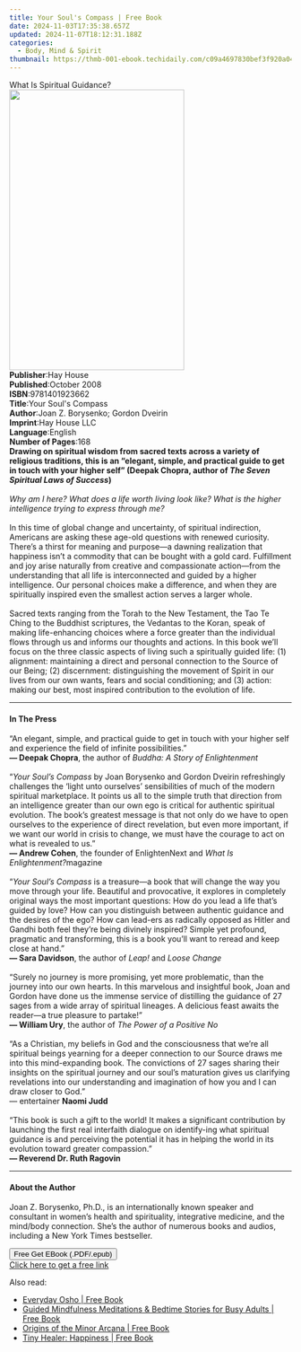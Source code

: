 ```yaml
---
title: Your Soul's Compass | Free Book
date: 2024-11-03T17:35:38.657Z
updated: 2024-11-07T18:12:31.188Z
categories:
  - Body, Mind & Spirit
thumbnail: https://thmb-001-ebook.techidaily.com/c09a4697830bef3f920a042e2e8252d8adbebd4bb4d487c3c22fd4ec9cfaf914.jpg
---
```

<main id="book-container">
  <div class="flex flex-col">
    <div class="book-brief flex-1 py-6 px-4 sm:p-6 md:py-10 md:px-8">
      <!-- brief-->
      <div class="book-brief-main">What Is Spiritual Guidance?</div>
    </div>
    <div
      class="book-meta-info flex-1 grid gap-4 col-start-1 col-end-3 row-start-1 sm:mb-6 sm:grid-cols-4 lg:gap-6 lg:col-start-2 lg:row-end-6 lg:row-span-6 lg:mb-0"
    >
      <div
        class="book-meta-info-left place-content-center mt-4 p-4 text-sm leading-6 col-start-2 col-span-2 dark:text-slate-400"
      >
        <img
          class="w-full h-500 object-cover rounded-lg sm:h-255 sm:col-span-2 lg:col-span-full"
          src="https://img-001-ebook.techidaily.com/e34cbf6b1e5560b69a2366889b9df207b2797ac6c073ed61dec3e52c3758a6d0.jpg"
          alt=""
          width="312"
          height="500"
        />
      </div>
      <div
        class="book-meta-info-right mt-2 col-start-1 row-start-2 col-span-3 self-center"
      >
        <!-- meta data  -->
        <div class="flex flex-col px-4 md:px-8">
          <div class="flex-1">
            <strong>Publisher</strong>:<span class="px-2">Hay House</span>
          </div>
          <div class="flex-1">
            <strong>Published</strong>:<span class="px-2">October 2008</span>
          </div>
          <div class="flex-1">
            <strong>ISBN</strong>:<span class="px-2">9781401923662</span>
          </div>
          <div class="flex-1">
            <strong>Title</strong>:<span class="px-2"
              >Your Soul&#39;s Compass</span
            >
          </div>
          <div class="flex-1">
            <strong>Author</strong>:<span class="px-2"
              >Joan Z. Borysenko; Gordon Dveirin</span
            >
          </div>
          <div class="flex-1">
            <strong>Imprint</strong>:<span class="px-2">Hay House LLC</span>
          </div>
          <div class="flex-1">
            <strong>Language</strong>:<span class="px-2">English</span>
          </div>
          <div class="flex-1">
            <strong>Number of Pages</strong>:<span class="px-2">168</span>
          </div>
        </div>
      </div>
    </div>
    <div class="book-description flex-1 py-6 px-4 sm:p-6 md:py-10 md:px-8">
      <div class="book-description-main">
        <div accordion-content="" id="description">
          <b
            >Drawing on spiritual wisdom from sacred texts across a variety of
            religious traditions, this is an “elegant, simple, and practical
            guide to get in touch with your higher self” (Deepak Chopra, author
            of&nbsp;</b
          ><i><b>The Seven Spiritual Laws of Success</b></i
          ><b>)<br /><br /></b
          ><i
            >Why am I here? What does a life worth living look like? What is the
            higher intelligence trying to express through me?</i
          ><br />
          &nbsp;<br />
          In this time of global change and uncertainty, of spiritual
          indirection, Americans are asking these age-old questions with renewed
          curiosity. There’s a thirst for meaning and purpose—a dawning
          realization that happiness isn’t a commodity that can be bought with a
          gold card. Fulfillment and joy arise naturally from creative and
          compassionate action—from the understanding that all life is
          interconnected and guided by a higher intelligence. Our personal
          choices make a difference, and when they are spiritually inspired even
          the smallest action serves a larger whole.<br />
          &nbsp;<br />
          Sacred texts ranging from the Torah to the New Testament, the Tao Te
          Ching to the Buddhist scriptures, the Vedantas to the Koran, speak of
          making life-enhancing choices where a force greater than the
          individual flows through us and informs our thoughts and actions. In
          this book we’ll focus on the three classic aspects of living such a
          spiritually guided life: (1) alignment: maintaining a direct and
          personal connection to the Source of our Being; (2) discernment:
          distinguishing the movement of Spirit in our lives from our own wants,
          fears and social conditioning; and (3) action: making our best, most
          inspired contribution to the evolution of life.
        </div>
        <div class="accordion-fader"></div>
      </div>
    </div>
    <div class="book-excerpts flex-1 py-6 px-4 sm:p-6 md:py-10 md:px-8">
      <!-- excerpts-->
      <div class="book-excerpts-main">
        <hr />
        <h4 class="placeholder placeholder-heading">
          <span>In The Press</span>
        </h4>
        <p>
          “An elegant, simple, and practical guide to get in touch with your
          higher self and experience the field of infinite possibilities.”<br /><b
            >— Deepak Chopra</b
          >, the author of&nbsp;<i>Buddha: A Story of Enlightenment</i
          ><br /><br />“<i>Your Soul’s Compass&nbsp;</i>by Joan Borysenko and
          Gordon Dveirin refreshingly challenges the ‘light unto ourselves’
          sensibilities of much of the modern spiritual marketplace. It points
          us all to the simple truth that direction from an intelligence greater
          than our own ego is critical for authentic spiritual evolution. The
          book’s greatest message is that not only do we have to open ourselves
          to the experience of direct revelation, but even more important, if we
          want our world in crisis to change, we must have the courage to act on
          what is revealed to us.”<br /><b>— Andrew Cohen</b>, the founder of
          EnlightenNext and&nbsp;<i>What Is Enlightenment?</i
          >magazine<br /><br />“<i>Your Soul’s Compass&nbsp;</i>is a treasure—a
          book that will change the way you move through your life. Beautiful
          and provocative, it explores in completely original ways the most
          important questions: How do you lead a life that’s guided by love? How
          can you distinguish between authentic guidance and the desires of the
          ego? How can lead-ers as radically opposed as Hitler and Gandhi both
          feel they’re being divinely inspired? Simple yet profound, pragmatic
          and transforming, this is a book you’ll want to reread and keep close
          at hand.”<br /><b>— Sara Davidson</b>, the author
          of&nbsp;<i>Leap!&nbsp;</i>and<i>&nbsp;Loose Change<br /></i
          ><br />“Surely no journey is more promising, yet more problematic,
          than the journey into our own hearts. In this marvelous and insightful
          book, Joan and Gordon have done us the immense service of distilling
          the guidance of 27 sages from a wide array of spiritual lineages. A
          delicious feast awaits the reader—a true pleasure to partake!”<br /><b
            >— William Ury</b
          >, the author of&nbsp;<i>The Power of a Positive No</i><br /><br />“As
          a Christian, my beliefs in God and the consciousness that we’re all
          spiritual beings yearning for a deeper connection to our Source draws
          me into this mind-expanding book. The convictions of 27 sages sharing
          their insights on the spiritual journey and our soul’s maturation
          gives us clarifying revelations into our understanding and imagination
          of how you and I can draw closer to God.”<br />— entertainer&nbsp;<b
            >Naomi Judd</b
          ><br /><br />“This book is such a gift to the world! It makes a
          significant contribution by launching the first real interfaith
          dialogue on identify-ing what spiritual guidance is and perceiving the
          potential it has in helping the world in its evolution toward greater
          compassion.”<br /><b>— Reverend Dr. Ruth&nbsp;Ragovin</b>
        </p>
      </div>
    </div>
    <div class="book-about-author flex-1 py-6 px-4 sm:p-6 md:py-10 md:px-8">
      <!-- about author-->
      <div class="book-main-author-main">
        <hr />
        <h4 class="placeholder placeholder-heading">
          <span>About the Author</span>
        </h4>
        <p>
          Joan Z. Borysenko, Ph.D., is an internationally known speaker and
          consultant in women’s health and spirituality, integrative medicine,
          and the mind/body connection. She’s the author of numerous books and
          audios, including a New York Times bestseller.
        </p>
      </div>
    </div>
    <div class="book-free-get flex-1 py-6 px-4 sm:p-6 md:py-10 md:px-8">
      <button
        id="btn-free-get"
        class="bg-blue-500 hover:bg-blue-700 text-white font-bold py-2 px-4 rounded"
      >
        Free Get EBook (.PDF/.epub)
      </button>
      <div id="countdown-display" class="px-2 text-lg mt-2"></div>
      <a
        id="free-link"
        class="hidden bg-blue-500 hover:bg-blue-700 text-white font-bold py-2 px-4 rounded"
        href="https://www.ebooks.com/en-us/book/96317394/your-soul-s-compass/joan-z-borysenko/"
        target="_blank"
        >Click here to get a free link</a
      >
    </div>
    <script>
      let countdownTime = 0;
      let countdownInterval = null;
      document
        .getElementById('btn-free-get')
        .addEventListener('click', startCountdown);
      function startCountdown() {
        countdownTime = new Date().getTime() + 60000 * 3;
        countdownInterval = setInterval(updateCountdown, 1000);
        document.getElementById('btn-free-get').disabled = true;
        document
          .getElementById('btn-free-get')
          .classList.add('bg-gray-500', 'cursor-not-allowed');
      }
      function updateCountdown() {
        let currentTime = new Date().getTime();
        let timeLeft = countdownTime - currentTime;
        let secondsLeft = Math.floor(timeLeft / 1000);
        document.getElementById('countdown-display').innerHTML =
          `Remaining time: ${secondsLeft} seconds.`;
        if (secondsLeft <= 0) {
          clearInterval(countdownInterval);
          document.getElementById('btn-free-get').classList.add('hidden');
          document.getElementById('free-link').classList.remove('hidden');
          document.getElementById('countdown-display').innerHTML = '';
        }
      }
    </script>
  </div>
</main>

<ins class="adsbygoogle"
      style="display:block"
      data-ad-client="ca-pub-7571918770474297"
      data-ad-slot="8358498916"
      data-ad-format="auto"
      data-full-width-responsive="true"></ins>
    

<span class="atpl-alsoreadstyle">Also read:</span>
<div><ul>
<li><a href="https://novels-ebooks.techidaily.com/210061348-9781250782274-everyday-osho/"><u>Everyday Osho | Free Book</u></a></li>
<li><a href="https://novels-ebooks.techidaily.com/210061534-9781989838464-guided-mindfulness-meditations-bedtime-stories-for-busy-adults/"><u>Guided Mindfulness Meditations & Bedtime Stories for Busy Adults | Free Book</u></a></li>
<li><a href="https://novels-ebooks.techidaily.com/210061547-9781648713385-origins-of-the-minor-arcana/"><u>Origins of the Minor Arcana | Free Book</u></a></li>
<li><a href="https://novels-ebooks.techidaily.com/210061173-9780753734506-tiny-healer-happiness/"><u>Tiny Healer: Happiness | Free Book</u></a></li>
</ul></div>

